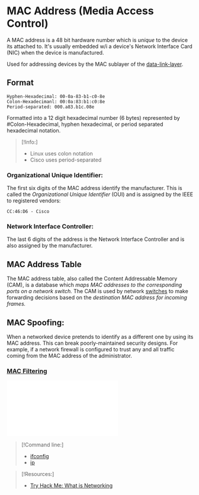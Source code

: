 
# MAC Address (Media Access Control)
A MAC address is a 48 bit hardware number which is *unique* to the device its attached to. It's usually embedded w/i a device's Network Interface Card (NIC) when the device is manufactured.

Used for addressing devices by the MAC sublayer of the [data-link-layer](/networking/OSI/2-datalink/data-link-layer.md).
## Format
```
Hyphen-Hexadecimal: 00-0a-83-b1-c0-8e
Colon-Hexadecimanl: 00:0a:83:b1:c0:8e
Period-separated: 000.a83.b1c.08e
```
Formatted into a 12 digit hexadecimal number (6 bytes) represented by #Colon-Hexadecimal, hyphen hexadecimal, or period separated hexadecimal notation.

>[!Info:]
> - Linux uses colon notation
> - Cisco uses period-separated
### Organizational Unique Identifier:
The first six digits of the MAC address identify the manufacturer. This is called the *Organizational Unique Identifier* (OUI) and is assigned by the IEEE to registered vendors:
``` 
CC:46:D6 - Cisco
```
### Network Interface Controller:
The last 6 digits of the address is the Network Interface Controller and is also assigned by the manufacturer.
## MAC Address Table
The MAC address table, also called the Content Addressable Memory (CAM), is a database which *maps MAC addresses to the corresponding ports on a network switch.* The CAM is used by network [switches](switches.md) to make forwarding decisions based on the *destination MAC address for incoming frames.*
## MAC Spoofing:
When a networked device pretends to identify as a different one by using its MAC address. This can break poorly-maintained security designs. For example, if a network firewall is configured to trust any and all traffic coming from the MAC address of the administrator.
### [MAC Filtering](../1-physical/port-security.md#Mac%20Filtering)
![MAC Filtering](../1-physical/port-security.md#MAC%20Filtering)
>[!Command line:]
> - [ifconfig](../../../CLI-tools/linux/local/ifconfig.md)
> - [ip](../../../CLI-tools/linux/local/ip.md)

> [!Resources:]
> - [Try Hack Me: What is Networking](https://tryhackme.com/room/whatisnetworking)

